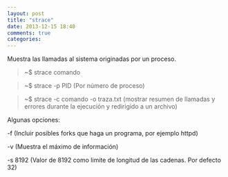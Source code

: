 ```yaml
---
layout: post
title: "strace"
date: 2013-12-15 18:40
comments: true
categories: 
---
```

Muestra las llamadas al sistema originadas por un proceso.

>~$ strace comando

>~$ strace -p PID (Por número de proceso)

>~$ strace -c comando -o traza.txt (mostrar resumen de llamadas y errores durante la ejecución y redirigido a un archivo)

Algunas opciones:

-f (Incluir posibles forks que haga un programa, por ejemplo httpd)

-v (Muestra el máximo de información)

-s 8192 (Valor de 8192 como limite de longitud de las cadenas. Por defecto 32)

